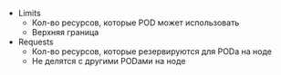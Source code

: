 
- Limits
	- Кол-во ресурсов, которые POD может использовать
	- Верхняя граница
- Requests
	- Кол-во ресурсов, которые резервируются для PODa на ноде
	- Не делятся с другими PODами на ноде

